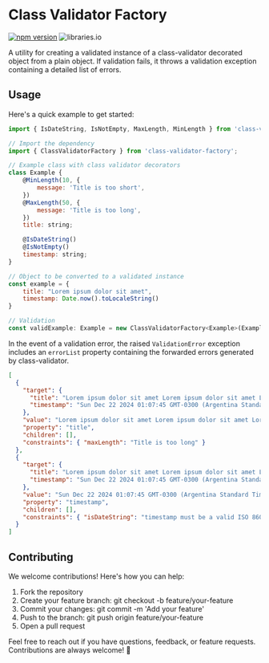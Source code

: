 # Class Validator Factory

[![npm version](https://img.shields.io/npm/v/class-validator-factory)](https://www.npmjs.com/package/class-validator-factory)
![libraries.io](https://img.shields.io/librariesio/release/npm/class-validator-factory)

A utility for creating a validated instance of a class-validator decorated object from a plain object. If validation fails, it throws a validation exception containing a detailed list of errors.

## Usage
Here's a quick example to get started:

```javascript
import { IsDateString, IsNotEmpty, MaxLength, MinLength } from 'class-validator';

// Import the dependency
import { ClassValidatorFactory } from 'class-validator-factory';

// Example class with class validator decorators
class Example {
    @MinLength(10, {
        message: 'Title is too short',
    })
    @MaxLength(50, {
        message: 'Title is too long',
    })
    title: string;

    @IsDateString()
    @IsNotEmpty()
    timestamp: string;
}

// Object to be converted to a validated instance
const example = {
    title: "Lorem ipsum dolor sit amet",
    timestamp: Date.now().toLocaleString()
}

// Validation
const validExample: Example = new ClassValidatorFactory<Example>(Example).createInstance(example);

```

In the event of a validation error, the raised `ValidationError` exception includes an `errorList` property containing the forwarded errors generated by class-validator.

```json
[
  {
    "target": {
      "title": "Lorem ipsum dolor sit amet Lorem ipsum dolor sit amet Lorem ipsum dolor sit amet Lorem ipsum dolor sit amet",
      "timestamp": "Sun Dec 22 2024 01:07:45 GMT-0300 (Argentina Standard Time)"
    },
    "value": "Lorem ipsum dolor sit amet Lorem ipsum dolor sit amet Lorem ipsum dolor sit amet Lorem ipsum dolor sit amet",
    "property": "title",
    "children": [],
    "constraints": { "maxLength": "Title is too long" }
  },
  {
    "target": {
      "title": "Lorem ipsum dolor sit amet Lorem ipsum dolor sit amet Lorem ipsum dolor sit amet Lorem ipsum dolor sit amet",
      "timestamp": "Sun Dec 22 2024 01:07:45 GMT-0300 (Argentina Standard Time)"
    },
    "value": "Sun Dec 22 2024 01:07:45 GMT-0300 (Argentina Standard Time)",
    "property": "timestamp",
    "children": [],
    "constraints": { "isDateString": "timestamp must be a valid ISO 8601 date string" }
  }
]
```

## Contributing
We welcome contributions! Here's how you can help:

1. Fork the repository
2. Create your feature branch: git checkout -b feature/your-feature
3. Commit your changes: git commit -m 'Add your feature'
4. Push to the branch: git push origin feature/your-feature
5. Open a pull request

Feel free to reach out if you have questions, feedback, or feature requests. Contributions are always welcome! 🎉